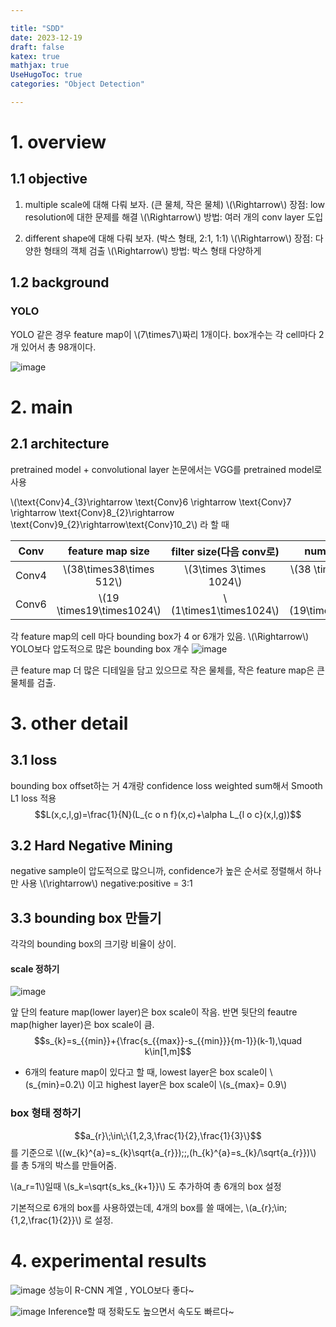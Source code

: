```yaml
---

title: "SDD"
date: 2023-12-19
draft: false
katex: true
mathjax: true
UseHugoToc: true
categories: "Object Detection"

---
```



# 1. overview

## 1.1 objective
1. multiple scale에 대해 다뤄 보자. (큰 물체, 작은 물체)
\\(\Rightarrow\\) 장점: low resolution에 대한 문제를 해결
\\(\Rightarrow\\) 방법: 여러 개의 conv layer 도입

2. different shape에 대해 다뤄 보자. (박스 형태, 2:1, 1:1)
\\(\Rightarrow\\) 장점: 다양한 형태의 객체 검출
\\(\Rightarrow\\) 방법: 박스 형태 다양하게


## 1.2 background
### YOLO
YOLO 같은 경우 feature map이 \\(7\times7\\)짜리 1개이다. box개수는 각 cell마다 2개 있어서 총 98개이다.

![image](https://github.com/ownvoy/ownogatari/assets/96481582/da6b123f-8458-4380-bf54-2d0fde560084)

# 2. main
## 2.1 architecture
pretrained model + convolutional layer
논문에서는 VGG를 pretrained model로 사용

\\(\text{Conv}4_{3}\rightarrow \text{Conv}6 \rightarrow \text{Conv}7 \rightarrow \text{Conv}8_{2}\rightarrow \text{Conv}9_{2}\rightarrow\text{Conv}10_2\\)
라 할 때

| Conv  |    feature map size    |      filter size(다음 conv로)       |      number of box      |             output size              |
|:-----:|:----------------------:|:----------------------:|:-----------------------:|:------------------------------------:|
| Conv4 | \\(38\times38\times 512\\) | \\(3\times 3\times 1024\\) | \\(38 \times 38 \times 4\\) | \\(38\times38\times4\times(C+4)\\) |
|  Conv6     |    \\(19 \times19\times1024\\)                    |          \\(1\times1\times1024\\)              |            \\(19\times19\times6\\)             |             \\(19 \times 19 \times 6 \times (C+4)\\)                         |

각 feature map의 cell 마다 bounding box가 4 or 6개가 있음.
\\(\Rightarrow\\) YOLO보다 압도적으로 많은 bounding box 개수
![image](https://github.com/ownvoy/ownogatari/assets/96481582/05f2fc35-e7c8-42a8-a48e-c6776ce45e4b)



큰 feature map 더 많은 디테일을 담고 있으므로 작은 물체를, 작은 feature map은 큰 물체를 검출.

# 3. other detail

## 3.1 loss
bounding box offset하는 거 4개랑 confidence loss weighted sum해서 Smooth L1 loss 적용
$$L(x,c,l,g)=\frac{1}{N}(L_{c o n f}(x,c)+\alpha L_{l o c}(x,l,g))$$

## 3.2 Hard Negative Mining
negative sample이 압도적으로 많으니까, confidence가 높은 순서로 정렬해서 하나만 사용
\\(\rightarrow\\) negative:positive = 3:1 

## 3.3 bounding box 만들기
각각의 bounding box의 크기랑 비율이 상이.

#### scale 정하기

![image](https://github.com/ownvoy/ownogatari/assets/96481582/e2c6a68f-cf96-476e-b96c-a19c15c3b515)

앞 단의 feature map(lower layer)은 box scale이 작음. 반면 뒷단의 feautre map(higher layer)은 box scale이 큼.
$$s_{k}=s_{{min}}+{\frac{s_{{max}}-s_{{min}}}{m-1}}(k-1),\quad k\in[1,m]$$
- 6개의 feature map이 있다고 할 때, lowest layer은 box scale이 \\(s_{min}=0.2\\) 이고 highest layer은 box scale이 \\(s_{max}= 0.9\\)

### box 형태 정하기
$$a_{r}\;\in\;\{1,2,3,\frac{1}{2},\frac{1}{3}\}$$
를 기준으로 \\((w_{k}^{a}=s_{k}\sqrt{a_{r}})\;\;,(h_{k}^{a}=s_{k}/\sqrt{a_{r}})\\) 를 총 5개의 박스를 만들어줌.

\\(a_r=1\\)일때 \\(s_k=\sqrt{s_ks_{k+1}}\\) 도 추가하여 총 6개의 box 설정

기본적으로 6개의 box를 사용하였는데, 4개의 box를 쓸 때에는, 
\\(a_{r}\;\in\;\{1,2,\frac{1}{2}\}\\) 로 설정.


# 4. experimental results

![image](https://github.com/ownvoy/ownogatari/assets/96481582/b67df078-ee95-4065-96a8-ad982613da4a)
성능이 R-CNN 계열 , YOLO보다 좋다~

![image](https://github.com/ownvoy/ownogatari/assets/96481582/f8b7ced1-6b7a-4bdd-9a19-2e733bf00658)
Inference할 때 정확도도 높으면서 속도도 빠르다~
